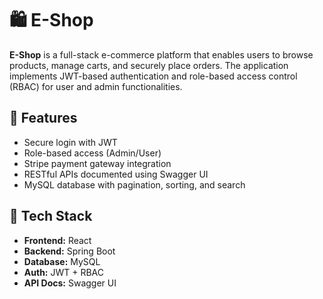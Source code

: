 # 🛍️ E-Shop

**E-Shop** is a full-stack e-commerce platform that enables users to browse products, manage carts, and securely place orders. The application implements JWT-based authentication and role-based access control (RBAC) for user and admin functionalities.

## 🚀 Features

- Secure login with JWT
- Role-based access (Admin/User)
- Stripe payment gateway integration
- RESTful APIs documented using Swagger UI
- MySQL database with pagination, sorting, and search

## 🧰 Tech Stack

- **Frontend:** React
- **Backend:** Spring Boot
- **Database:** MySQL
- **Auth:** JWT + RBAC
- **API Docs:** Swagger UI
